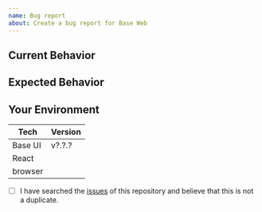 ```yaml
---
name: Bug report
about: Create a bug report for Base Web
---
```


<!--- Provide a general summary of the issue in the Title above -->
<!--- Provide a stackblitz that reproduces your issue - you can fork one from  https://baseweb.design/ -->

## Current Behavior

<!---
    Describe what happens instead of the expected behavior.
-->

## Expected Behavior

<!---
    Describe what should happen.
-->

## Your Environment

<!--- Include as many relevant details about the environment with which you experienced the bug. -->

| Tech    | Version |
| ------- | ------- |
| Base UI | v?.?.?  |
| React   |         |
| browser |         |

- [ ] I have searched the [issues](https://github.com/uber/baseweb/issues) of this repository and believe that this is not a duplicate.
